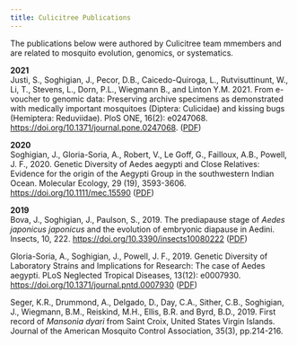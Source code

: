 ```yaml
---
title: Culicitree Publications
---
```


The publications below were authored by Culicitree team mmembers and are related to mosquito evolution, genomics, or systematics.  
  
**2021**  
Justi, S., Soghigian, J., Pecor, D.B., Caicedo-Quiroga, L., Rutvisuttinunt, W., Li, T., Stevens, L., Dorn, P.L., 
Wiegmann B., and Linton Y.M. 2021. From e-voucher to genomic data: Preserving archive specimens as demonstrated with medically important mosquitoes (Diptera: Culicidae) and kissing bugs (Hemiptera: Reduviidae). PloS ONE, 16(2): e0247068. https://doi.org/10.1371/journal.pone.0247068. ([PDF](https://journals.plos.org/plosone/article/file?id=10.1371/journal.pone.0247068&type=printable))

**2020**  
Soghigian, J., Gloria-Soria, A., Robert, V., Le Goff, G., Failloux, A.B., Powell, J. F., 2020. Genetic Diversity of 
Aedes aegypti and Close Relatives: Evidence for the origin of the Aegypti Group in the southwestern Indian Ocean. Molecular Ecology, 29 (19), 3593-3606. https://doi.org/10.1111/mec.15590 ([PDF](https://onlinelibrary.wiley.com/doi/pdfdirect/10.1111/mec.15590))

**2019**  
Bova, J., Soghigian, J., Paulson, S., 2019.  The prediapause stage of *Aedes japonicus japonicus* and the evolution of embryonic diapause in Aedini. Insects, 10, 222. https://doi.org/10.3390/insects10080222 ([PDF](https://www.mdpi.com/2075-4450/10/8/222/pdf))

Gloria-Soria, A., Soghigian, J., Powell, J. F., 2019.  Genetic Diversity of Laboratory Strains and Implications for 
Research: The case of Aedes aegypti.  PLoS Neglected Tropical Diseases, 13(12): e0007930. https://doi.org/10.1371/journal.pntd.0007930 ([PDF](https://journals.plos.org/plosntds/article/file?id=10.1371/journal.pntd.0007930&type=printable))

Seger, K.R., Drummond, A., Delgado, D., Day, C.A., Sither, C.B., Soghigian, J., Wiegmann, B.M., Reiskind, M.H., Ellis, B.R. and Byrd, B.D., 2019. First record of *Mansonia dyari* from Saint Croix, United States Virgin Islands. Journal of the American Mosquito Control Association, 35(3), pp.214-216.
